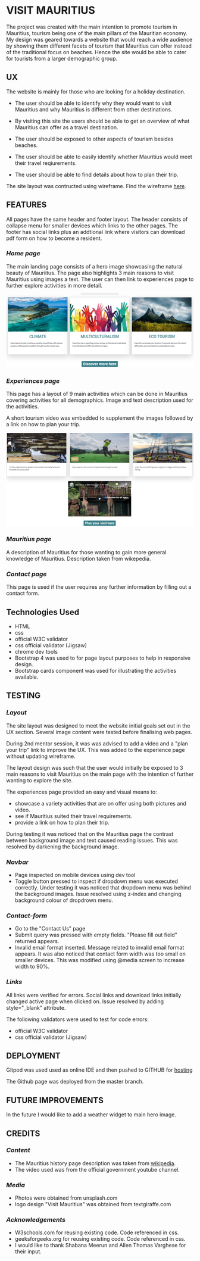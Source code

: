 # **VISIT MAURITIUS**

The project was created with the main intention to promote tourism in Mauritius, 
tourism being one of the main pillars of the Mauritian economy. My design was geared towards a website
that would reach a wide audience by showing them different facets of tourism that Mauritius can offer instead 
of the traditional focus on beaches. Hence the site would be able to cater for tourists from a larger demographic 
group.


## UX

The website is mainly for those who are looking for a holiday destination.

* The user should be able to identify why they would want to visit Mauritius and why Mauritius is different from other
destinations.
* By visiting this site the users should be able to get an overview of what Mauritius can offer as a travel destination.

* The user should be exposed to other aspects of tourism besides beaches.

* The user should be able to easily identify whether Mauritius would meet their travel reqiurements.

* The user should be able to find details about how to plan their trip.

The site layout was contructed using wireframe. Find the wireframe [here](assets/doc/wireframe.pdf).


## FEATURES

All pages have the same header and footer layout. The header consists of collapse menu 
for smaller devices which links to the other pages.
The footer has social links plus an addtional link where visitors can download pdf form
on how to become a resident.

### *Home page*

The main landing page consists of a hero image showcasing the natural beauty of Mauriitus.
The page also highlights 3 main reasons to visit Mauritius using images a text. The user can then link to 
experiences page to further explore activities in more detail.

![Image of reasons](assets/doc/mainpage.jpg)

### *Experiences page*

This page has a layout of 9 main activities which can be done in Mauritius covering activities 
for all demographics. Image and text description used for the activities.

A short tourism video was embedded to supplement the images followed by a link on how to plan your trip.

![Image of reasons](assets/doc/experience-page.jpg)


### *Mauritius page*

A description of Mauritius for those wanting to gain more general knowledge of Mauritius. Description 
taken from wikepedia.

### *Contact page*

This page is used if the user requires any further information by filling out a contact form.

## Technologies Used

* HTML 
* css 
* official W3C validator
* css official validator (Jigsaw)
* chrome dev tools
* Bootstrap 4 was used to for page layout purposes to help in responsive design. 
* Bootstrap cards component was used for illustrating the activities available.

## TESTING

### *Layout*

The site layout was designed to meet the website initial goals set out in the UX section. Several image content were tested before finalising web pages. 

During 2nd  mentor session, it was was advised to add a video and a "plan your trip" link to improve the UX. 
This was added to the experience page without updating wireframe.


The layout design was such that the user would initially be exposed to 3 main reasons to visit Mauritius on the main page with the intention 
of further wanting to explore the site.


The experiences page provided an easy and visual means to:
* showcase a variety activities that are on offer using both pictures and video.
* see if Mauritius suited their travel requirements.
* provide a link on how to plan their trip.


During testing it was noticed that on the Mauritius page the contrast between background image and text caused reading issues.
This was resolved by darkening the background image. 
### *Navbar*
- Page inspected on mobile devices using dev tool
- Toggle button pressed to inspect if dropdown menu was executed correctly.
Under testing it was noticed that dropdown menu was behind the background images. Issue resolved using z-index and changing background colour
of dropdrown menu.
### *Contact-form*
- Go to the "Contact Us" page
- Submit query was pressed with empty fields. "Please fill out field" returned appears.
- Invalid email format inserted. Message related to invalid email format appears.
It was also noticed that contact form width was too small on smaller devices. This was modified using 
@media screen to increase width to 90%.
### *Links*
All links were verified for errors.
Social links and download links initially changed active page when clicked on. Issue resolved by adding style="_blank" attribute.

The following validators were used to test for code errors:
* official W3C validator
* css official validator (Jigsaw)


## DEPLOYMENT

Gitpod was used used as online IDE and then pushed to GITHUB for [hosting](https://zahur76.github.io/MilestoneProject1/)

The Github page was deployed from the master branch.


## FUTURE IMPROVEMENTS

In the future I would like to add a weather widget to main hero image.

## CREDITS

### *Content*
* The Mauritius history page description was taken from [wikipedia](https://en.wikipedia.org/wiki/Mauritius).
* The video used was from the official government youtube channel.

### *Media*
*	Photos were obtained from unsplash.com
*   logo design "Visit Mauritius" was obtained from textgiraffe.com

### *Acknowledgements*
* W3schools.com for reusing existing code. Code referenced in css.
* geeksforgeeks.org for reusing existing code. Code referenced in css.
* I would like to thank Shabana Meerun and Allen Thomas Varghese for their input.
